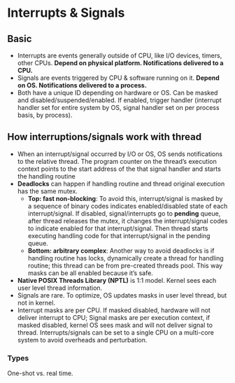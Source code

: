 # Interrupts & Signals
## Basic
- Interrupts are events generally outside of CPU, like I/O devices, timers, other CPUs. **Depend on physical platform. Notifications delivered to a CPU.**
- Signals are events triggered by CPU & software running on it. **Depend on OS. Notifications delivered to a process.**
- Both have a unique ID depending on hardware or OS. Can be masked and disabled/suspended/enabled. If enabled, trigger handler (interrupt handler set for entire system by OS, signal handler set on per process basis, by process).
## How interruptions/signals work with thread
- When an interrupt/signal occurred by I/O or OS, OS sends notifications to the relative thread. The program counter on the thread’s execution context points to the start address of the that signal handler and starts the handling routine
- **Deadlocks** can happen if handling routine and thread original execution has the same mutex. 
	- **Top: fast non-blocking**: To avoid this, interrupt/signal is masked by a sequence of binary codes indicates enabled/disabled state of each interrupt/signal. If disabled, signal/interrupts go to **pending** queue, after thread releases the mutex, it changes the interrupt/signal codes to indicate enabled for that interrupt/signal. Then thread starts executing handling code for that interrupt/signal in the pending queue. 
	- **Bottom: arbitrary complex**: Another way to avoid deadlocks is if handling routine has locks, dynamically create a thread for handling routine; this thread can be from pre-created threads pool. This way masks can be all enabled because it’s safe.
- **Native POSIX Threads Library (NPTL)** is 1:1 model. Kernel sees each user level thread information.
- Signals are rare. To optimize, OS updates masks in user level thread, but not in kernel.
- Interrupt masks are per CPU. If masked disabled, hardware will not deliver interrupt to CPU; Signal masks are per execution context, if masked disabled, kernel OS sees mask and will not deliver signal to thread. Interrupts/signals can be set to a single CPU on a multi-core system to avoid overheads and perturbation.
### Types
One-shot vs. real time.